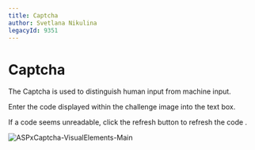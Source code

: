 ```yaml
---
title: Captcha
author: Svetlana Nikulina
legacyId: 9351
---
```

# Captcha
The Captcha is used to distinguish human input from machine input.

Enter the code displayed within the challenge image into the text box.

If a code seems unreadable, click the refresh button to refresh the code .

![ASPxCaptcha-VisualElements-Main](../../images/img11614.png)